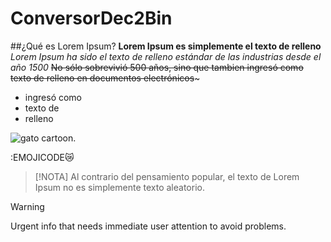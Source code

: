# ConversorDec2Bin
 ##¿Qué es Lorem Ipsum?
**Lorem Ipsum es simplemente el texto de relleno**
_Lorem Ipsum ha sido el texto de relleno estándar de las industrias desde el año 1500_
~~No sólo sobrevivió 500 años, sino que tambien ingresó como texto de relleno en documentos electrónicos~~~
- ingresó como 
- texto de 
- relleno
  

![gato cartoon.](https://i.pinimg.com/474x/fc/34/37/fc3437d629c298134dd7ddb90bd302ba.jpg)

:EMOJICODE😿




> [!NOTA]
> Al contrario del pensamiento popular, el texto de Lorem Ipsum no es simplemente texto aleatorio.



> [!WARNING]
> Urgent info that needs immediate user attention to avoid problems.
